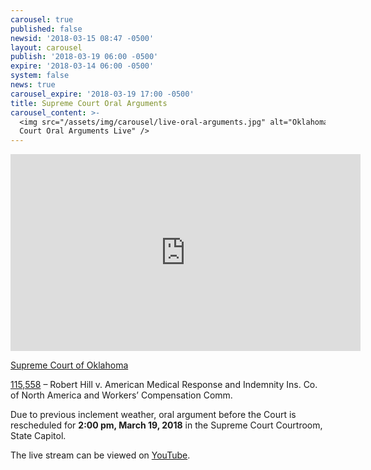 ```yaml
---
carousel: true
published: false
newsid: '2018-03-15 08:47 -0500'
layout: carousel
publish: '2018-03-19 06:00 -0500'
expire: '2018-03-14 06:00 -0500'
system: false
news: true
carousel_expire: '2018-03-19 17:00 -0500'
title: Supreme Court Oral Arguments
carousel_content: >-
  <img src="/assets/img/carousel/live-oral-arguments.jpg" alt="Oklahoma Supreme
  Court Oral Arguments Live" />
---
```


<iframe width="560" height="315" src="https://www.youtube.com/embed/UyHU3LpzZPU" frameborder="0" allow="autoplay; encrypted-media" allowfullscreen></iframe>

<u>Supreme Court of Oklahoma</u>

[115,558](http://www.oscn.net/dockets/GetCaseInformation.aspx?db=appellate&number=115558) – Robert Hill v. American Medical Response and Indemnity Ins. Co. of North America and Workers’ Compensation Comm.  

Due to previous inclement weather, oral argument before the Court is rescheduled for **2:00 pm, March 19, 2018** in the Supreme Court Courtroom, State Capitol.

The live stream can be viewed on [YouTube](https://youtu.be/UyHU3LpzZPU).
